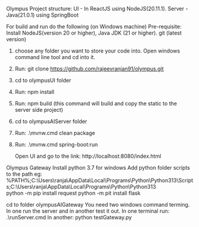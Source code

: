 Olympus Project structure:
     UI - In ReactJS using NodeJS(20.11.1).
     Server - Java(21.0.1) using SpringBoot

For build and run do the following (on Windows machine)
Pre-requisite: Install NodeJS(version 20 or higher), Java JDK (21 or higher). git (latest version)
1) choose any folder you want to store your code into. Open windows command line tool and cd into it.
2) Run: git clone https://github.com/rajeevranjan91/olympus.git
3)  cd to olympusUI folder
4) Run: npm install
5) Run: npm build   (this command will build and copy the static to the server side project)
6) cd to olympusAIServer folder
7) Run: .\mvnw.cmd clean package
8) Run: .\mvnw.cmd spring-boot:run

   Open UI and go to the link:
   http://localhost:8080/index.html

Olympus Gateway
Install python 3.7 for windows
Add python folder scripts to the path eg: %PATH%;C:\Users\ranja\AppData\Local\Programs\Python\Python313\Scripts\;C:\Users\ranja\AppData\Local\Programs\Python\Python313\
python -m pip install request
python -m pit install flask

cd to folder olympusAIGateway
You need two windows command terming. In one run the server and in another test it out.
In one terminal run: .\runServer.cmd
In another: python testGateway.py

